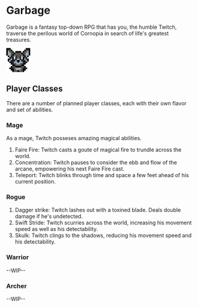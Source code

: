 # Garbage

Garbage is a fantasy top-down RPG that has you, the humble Twitch,  
traverse the perilous world of Cornopia in search of life's greatest  
treasures.

![Twitch](https://raw.githubusercontent.com/Pokemonpower92/Garbage/master/resources/graphics/test/down_0.png)

## Player Classes

There are a number of planned player classes, each with their own flavor and
set of abilities.

### Mage

As a mage, Twitch posseses amazing magical abilities.

1. Faire Fire: Twitch casts a goute of magical fire to trundle across the world.
2. Concentration: Twitch pauses to consider the ebb and flow of the arcane, empowering his next Faire Fire cast.
3. Teleport: Twitch blinks through time and space a few feet ahead of his current position.

### Rogue

1. Dagger strike: Twitch lashes out with a toxined blade. Deals double damage if he's undetected.
2. Swift Stride: Twitch scurries across the world, increasing his movement speed as well as his detectability.
3. Skulk: Twitch clings to the shadows, reducing his movement speed and his detectability.

### Warrior

--WIP--

### Archer

--WIP--
